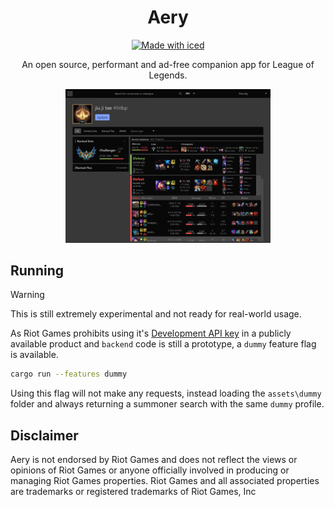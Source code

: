 <div align="center">

# Aery
[![Made with iced](https://iced.rs/badge.svg)](https://github.com/iced-rs/iced)

An open source, performant and ad-free companion app for League of Legends.

<img alt="aery's summoner profile page showcasing all supported themes" src="docs/preview.gif" width="65%">
</div>

## Running

> [!WARNING]
> This is still extremely experimental and not ready for real-world usage.

As Riot Games prohibits using it's [Development API key](https://developer.riotgames.com/docs/portal#web-apis_api-keys) in a publicly available product and `backend` code is still a prototype, a `dummy` feature flag is available.

```bash
cargo run --features dummy
```

Using this flag will not make any requests, instead loading the `assets\dummy` folder and always returning a summoner search with the same `dummy` profile.

## Disclaimer

Aery is not endorsed by Riot Games and does not reflect the views or opinions of Riot Games or anyone officially involved in producing or managing Riot Games properties. Riot Games and all associated properties are trademarks or registered trademarks of Riot Games, Inc